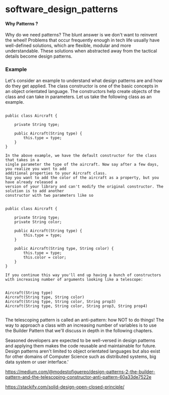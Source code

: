 # software_design_patterns

#### Why Patterns ?
Why do we need patterns? The blunt answer is we don't want to reinvent the wheel! Problems that occur frequently enough in tech life usually have well-defined solutions, which are flexible, modular and more understandable. These solutions when abstracted away from the tactical details become design patterns.


### Example
Let's consider an example to understand what design patterns are and how do they get applied. The class constructor is one of the basic concepts in an object orientated language. The constructors help create objects of the class and can take in parameters. Let us take the following class as an example.

```

public class Aircraft {

    private String type;

    public Aircraft(String type) {
        this.type = type;
    }
}

In the above example, we have the default constructor for the class that takes in a 
single parameter the type of the aircraft. Now say after a few days, you realize you want to add 
additional properties to your Aircraft class. 
Say you want to add the color of the aircraft as a property, but you have already released a 
version of your library and can't modify the original constructor. The solution is to add another
constructor with two parameters like so


public class Aircraft {

    private String type;
    private String color;

    public Aircraft(String type) {
        this.type = type;
    }

    public Aircraft(String type, String color) {
        this.type = type;
        this.color = color;
    }
}

If you continue this way you'll end up having a bunch of constructors with increasing number of arguments looking like a telescope:


Aircraft(String type)
Aircraft(String type, String color)
Aircraft(String type, String color, String prop3)
Aircraft(String type, String color, String prop3, String prop4)  
  
```
The telescoping pattern is called an anti-pattern: how NOT to do things! The way to approach a class with an increasing number of variables is to use the Builder Pattern that we'll discuss in depth in the following chapters.

Seasoned developers are expected to be well-versed in design patterns and applying them makes the code reusable and maintainable for future. Design patterns aren't limited to object orientated languages but also exist for other domains of Computer Science such as distributed systems, big data system or user interface.'


https://medium.com/@modestofiguereo/design-patterns-2-the-builder-pattern-and-the-telescoping-constructor-anti-pattern-60a33de7522e

https://stackify.com/solid-design-open-closed-principle/



